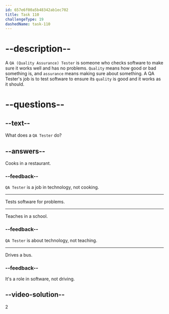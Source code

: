 ```yaml
---
id: 657e6f00a5b48342ab1ec702
title: Task 110
challengeType: 19
dashedName: task-110
---
```


# --description--

A `QA (Quality Assurance) Tester` is someone who checks software to make sure it works well and has no problems. `Quality` means how good or bad something is, and `assurance` means making sure about something. A QA Tester's job is to test software to ensure its `quality` is good and it works as it should.

# --questions--

## --text--

What does a `QA Tester` do?

## --answers--

Cooks in a restaurant.

### --feedback--

`QA Tester` is a job in technology, not cooking.

---

Tests software for problems.

---

Teaches in a school.

### --feedback--

`QA Tester` is about technology, not teaching.

---

Drives a bus.

### --feedback--

It's a role in software, not driving.

## --video-solution--

2
